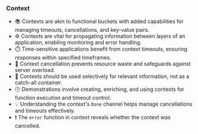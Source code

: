 ### Context
- 📚 Contexts are akin to functional buckets with added capabilities for managing timeouts, cancellations, and key-value pairs.
- ⚙️ Contexts are vital for propagating information between layers of an application, enabling monitoring and error handling.
- ⏱️ Time-sensitive applications benefit from context timeouts, ensuring responses within specified timeframes.
- 🚫 Context cancellation prevents resource waste and safeguards against server overload.
- 🧩 Contexts should be used selectively for relevant information, not as a catch-all container.
- 🕒 Demonstrations involve creating, enriching, and using contexts for function execution and timeout control.
- 💡 Understanding the context's `Done` channel helps manage cancellations and timeouts effectively.
- ❗️ The `error` function in context reveals whether the context was cancelled.